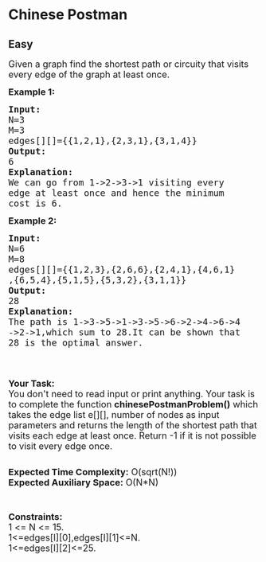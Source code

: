# Chinese Postman
## Easy
<div class="problems_problem_content__Xm_eO"><p><span style="font-size: 18px;">Given a graph find the shortest path or circuity that visits every edge of the graph at least once.</span></p>
<p><span style="font-size: 18px;"><strong>Example 1:</strong></span></p>
<pre><span style="font-size: 18px;"><strong>Input:</strong>
N=3
M=3
edges[][]={{1,2,1},{2,3,1},{3,1,4}}
<strong>Output:</strong>
6
<strong>Explanation:</strong>
We can go from 1-&gt;2-&gt;3-&gt;1 visiting every 
edge at least once and hence the minimum 
cost is 6.</span></pre>
<p><span style="font-size: 18px;"><strong>Example 2:</strong></span></p>
<pre><span style="font-size: 18px;"><strong>Input:</strong>
N=6
M=8
edges[][]={{1,2,3},{2,6,6},{2,4,1},{4,6,1}
,{6,5,4},{5,1,5},{5,3,2},{3,1,1}}
<strong>Output:</strong>
28
<strong>Explanation:</strong>
The path is 1-&gt;3-&gt;5-&gt;1-&gt;3-&gt;5-&gt;6-&gt;2-&gt;4-&gt;6-&gt;4
-&gt;2-&gt;1,which sum to 28.It can be shown that 
28 is the optimal answer.</span>

</pre>
<p>&nbsp;</p>
<p><span style="font-size: 18px;"><strong>Your Task:&nbsp;&nbsp;</strong><br>You don't need to read input or print anything. Your task is to complete the function&nbsp;<strong>chinesePostmanProblem()</strong>&nbsp;which takes the edge list e[][], number of nodes<strong>&nbsp;</strong>as input parameters&nbsp;and returns the length of the shortest path that visits each edge at least once. Return -1 if it is not possible to visit every edge once.</span><br>&nbsp;</p>
<p><span style="font-size: 18px;"><strong>Expected Time Complexity:</strong>&nbsp;O(sqrt(N!))<br><strong>Expected Auxiliary Space:</strong>&nbsp;O(N*N)</span><br><br>&nbsp;</p>
<p><span style="font-size: 18px;"><strong>Constraints:</strong><br>1 &lt;= N &lt;= 15.<br>1&lt;=edges[I][0],edges[I][1]&lt;=N.<br>1&lt;=edges[I][2]&lt;=25.</span></p></div>